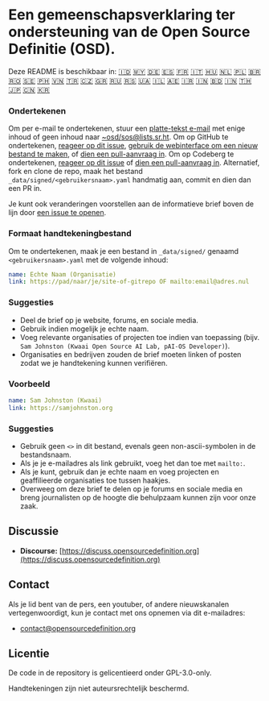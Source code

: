 # Een gemeenschapsverklaring ter ondersteuning van de Open Source Definitie (OSD).

Deze README is beschikbaar in:
[🇮🇩](README_ID.md)
[🇲🇾](README_MS.md)
[🇩🇪](README_DE.md)
[🇪🇸](README_ES.md)
[🇫🇷](README_FR.md)
[🇮🇹](README_IT.md)
[🇭🇺](README_HU.md)
[🇳🇱](README_NL.md)
[🇵🇱](README_PL.md)
[🇧🇷](README_PT-BR.md)
[🇷🇴](README_RO.md)
[🇸🇪](README_SV.md)
[🇵🇭](README_TL.md)
[🇻🇳](README_VI.md)
[🇹🇷](README_TR.md)
[🇨🇿](README_CS.md)
[🇬🇷](README_EL.md)
[🇷🇺](README_RU.md)
[🇷🇸](README_SR.md)
[🇺🇦](README_UK.md)
[🇮🇱](README_HE.md)
[🇦🇪](README_AR.md)
[🇮🇷](README_FA.md)
[🇮🇳](README_HI.md)
[🇧🇩](README_BN.md)
[🇮🇳](README_TA.md)
[🇹🇭](README_TH.md)
[🇯🇵](README_JA.md)
[🇨🇳](README_ZH-CN.md)
[🇰🇷](README_KO.md)

### Ondertekenen

Om per e-mail te ondertekenen, stuur een [platte-tekst e-mail](https://useplaintext.email/) met enige inhoud of geen inhoud naar  [~osd/sos@lists.sr.ht](mailto:~osd/sos@lists.sr.ht).
Om op GitHub te ondertekenen, [reageer op dit issue](https://github.com/OpenSourceDefinition/sos/issues/1), [gebruik de webinterface om een nieuw bestand te maken](https://github.com/OpenSourceDefinition/sos/new/main/_data/signed), of [dien een pull-aanvraag in](https://github.com/OpenSourceDefinition/sos/pulls).
Om op Codeberg te ondertekenen, [reageer op dit issue](https://codeberg.org/osd/sos/issues/1) of [dien een pull-aanvraag in](https://codeberg.org/osd/sos/pulls).
Alternatief, fork en clone de repo, maak het bestand `_data/signed/<gebruikersnaam>.yaml` handmatig aan, commit en dien dan een PR in.

Je kunt ook veranderingen voorstellen aan de informatieve brief boven de lijn door [een issue te openen](https://codeberg.org/osd/sos/issues).

### Formaat handtekeningbestand

Om te ondertekenen, maak je een bestand in `_data/signed/` genaamd `<gebruikersnaam>.yaml` met de volgende inhoud:

```yaml
name: Echte Naam (Organisatie)
link: https://pad/naar/je/site-of-gitrepo OF mailto:email@adres.nul
```

### Suggesties
- Deel de brief op je website, forums, en sociale media.
- Gebruik indien mogelijk je echte naam.
- Voeg relevante organisaties of projecten toe indien van toepassing (bijv. `Sam Johnston (Kwaai Open Source AI Lab, pAI-OS Developer)`).
- Organisaties en bedrijven zouden de brief moeten linken of posten zodat we je handtekening kunnen verifiëren.

### Voorbeeld

```yaml
name: Sam Johnston (Kwaai)
link: https://samjohnston.org
```

### Suggesties

- Gebruik geen `<>` in dit bestand, evenals geen non-ascii-symbolen in de bestandsnaam.
- Als je je e-mailadres als link gebruikt, voeg het dan toe met `mailto:`.
- Als je kunt, gebruik dan je echte naam en voeg projecten en geaffilieerde organisaties toe tussen haakjes.
- Overweeg om deze brief te delen op je forums en sociale media en breng journalisten op de hoogte die behulpzaam kunnen zijn voor onze zaak.

## Discussie

- **Discourse:** [https://discuss.opensourcedefinition.org](https://discuss.opensourcedefinition.org)

## Contact
Als je lid bent van de pers, een youtuber, of andere nieuwskanalen vertegenwoordigt, kun je contact met ons opnemen via dit e-mailadres:
- [contact@opensourcedefinition.org](mailto:contact@opensourcedefinition.org)

## Licentie
De code in de repository is gelicentieerd onder GPL-3.0-only.

Handtekeningen zijn niet auteursrechtelijk beschermd.